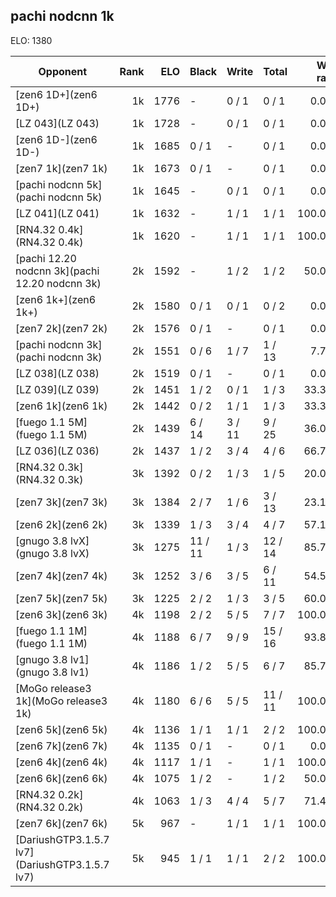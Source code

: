 ## pachi nodcnn 1k ##

ELO: 1380

Opponent | Rank | ELO | Black | Write | Total | Win rate
---------|-----:|----:|-------|-------|-------|-------:
[zen6 1D+](zen6 1D+) | 1k | 1776 | - | 0 / 1 | 0 / 1 | 0.0%
[LZ 043](LZ 043) | 1k | 1728 | - | 0 / 1 | 0 / 1 | 0.0%
[zen6 1D-](zen6 1D-) | 1k | 1685 | 0 / 1 | - | 0 / 1 | 0.0%
[zen7 1k](zen7 1k) | 1k | 1673 | 0 / 1 | - | 0 / 1 | 0.0%
[pachi nodcnn 5k](pachi nodcnn 5k) | 1k | 1645 | - | 0 / 1 | 0 / 1 | 0.0%
[LZ 041](LZ 041) | 1k | 1632 | - | 1 / 1 | 1 / 1 | 100.0%
[RN4.32 0.4k](RN4.32 0.4k) | 1k | 1620 | - | 1 / 1 | 1 / 1 | 100.0%
[pachi 12.20 nodcnn 3k](pachi 12.20 nodcnn 3k) | 2k | 1592 | - | 1 / 2 | 1 / 2 | 50.0%
[zen6 1k+](zen6 1k+) | 2k | 1580 | 0 / 1 | 0 / 1 | 0 / 2 | 0.0%
[zen7 2k](zen7 2k) | 2k | 1576 | 0 / 1 | - | 0 / 1 | 0.0%
[pachi nodcnn 3k](pachi nodcnn 3k) | 2k | 1551 | 0 / 6 | 1 / 7 | 1 / 13 | 7.7%
[LZ 038](LZ 038) | 2k | 1519 | 0 / 1 | - | 0 / 1 | 0.0%
[LZ 039](LZ 039) | 2k | 1451 | 1 / 2 | 0 / 1 | 1 / 3 | 33.3%
[zen6 1k](zen6 1k) | 2k | 1442 | 0 / 2 | 1 / 1 | 1 / 3 | 33.3%
[fuego 1.1 5M](fuego 1.1 5M) | 2k | 1439 | 6 / 14 | 3 / 11 | 9 / 25 | 36.0%
[LZ 036](LZ 036) | 2k | 1437 | 1 / 2 | 3 / 4 | 4 / 6 | 66.7%
[RN4.32 0.3k](RN4.32 0.3k) | 3k | 1392 | 0 / 2 | 1 / 3 | 1 / 5 | 20.0%
[zen7 3k](zen7 3k) | 3k | 1384 | 2 / 7 | 1 / 6 | 3 / 13 | 23.1%
[zen6 2k](zen6 2k) | 3k | 1339 | 1 / 3 | 3 / 4 | 4 / 7 | 57.1%
[gnugo 3.8 lvX](gnugo 3.8 lvX) | 3k | 1275 | 11 / 11 | 1 / 3 | 12 / 14 | 85.7%
[zen7 4k](zen7 4k) | 3k | 1252 | 3 / 6 | 3 / 5 | 6 / 11 | 54.5%
[zen7 5k](zen7 5k) | 3k | 1225 | 2 / 2 | 1 / 3 | 3 / 5 | 60.0%
[zen6 3k](zen6 3k) | 4k | 1198 | 2 / 2 | 5 / 5 | 7 / 7 | 100.0%
[fuego 1.1 1M](fuego 1.1 1M) | 4k | 1188 | 6 / 7 | 9 / 9 | 15 / 16 | 93.8%
[gnugo 3.8 lv1](gnugo 3.8 lv1) | 4k | 1186 | 1 / 2 | 5 / 5 | 6 / 7 | 85.7%
[MoGo release3 1k](MoGo release3 1k) | 4k | 1180 | 6 / 6 | 5 / 5 | 11 / 11 | 100.0%
[zen6 5k](zen6 5k) | 4k | 1136 | 1 / 1 | 1 / 1 | 2 / 2 | 100.0%
[zen6 7k](zen6 7k) | 4k | 1135 | 0 / 1 | - | 0 / 1 | 0.0%
[zen6 4k](zen6 4k) | 4k | 1117 | 1 / 1 | - | 1 / 1 | 100.0%
[zen6 6k](zen6 6k) | 4k | 1075 | 1 / 2 | - | 1 / 2 | 50.0%
[RN4.32 0.2k](RN4.32 0.2k) | 4k | 1063 | 1 / 3 | 4 / 4 | 5 / 7 | 71.4%
[zen7 6k](zen7 6k) | 5k | 967 | - | 1 / 1 | 1 / 1 | 100.0%
[DariushGTP3.1.5.7 lv7](DariushGTP3.1.5.7 lv7) | 5k | 945 | 1 / 1 | 1 / 1 | 2 / 2 | 100.0%
